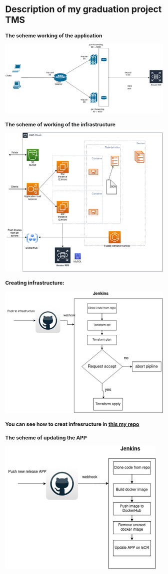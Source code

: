 # Description of my graduation project TMS


### The scheme working of the application

![Application scheme](https://github.com/sivin79/diplom_tms/blob/main/images/chema-works.png)


### The scheme of working of the infrastructure

![Infra scheme](https://github.com/sivin79/diplom_tms/blob/main/images/chema-infra_1.png)

### Creating infrastructure:

![Infrastrucure](https://github.com/sivin79/diplom_tms/blob/main/images/create-infrastructure.png)


### You can see how to creat infresructure in [this my repo](https://github.com/sivin79/infra_diplom)

### The scheme of updating the APP

![Update APP](https://github.com/sivin79/diplom_tms/blob/main/images/update_APP.png)


